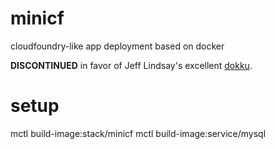 minicf
======

cloudfoundry-like app deployment based on docker

**DISCONTINUED** in favor of Jeff Lindsay's excellent [dokku](https://github.com/progrium/dokku). 


setup
=====

mctl build-image:stack/minicf
mctl build-image:service/mysql
